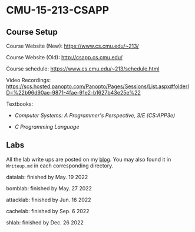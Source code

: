 # CMU-15-213-CSAPP

## Course Setup

Course Website (New): https://www.cs.cmu.edu/~213/

Course Website (Old): http://csapp.cs.cmu.edu/

Course schedule: https://www.cs.cmu.edu/~213/schedule.html

Video Recordings: https://scs.hosted.panopto.com/Panopto/Pages/Sessions/List.aspx#folderID=%22b96d90ae-9871-4fae-91e2-b1627b43e25e%22

Textbooks: 

- *Computer Systems: A Programmer's Perspective, 3/E (CS:APP3e)*

- *C Programming Language*


## Labs

All the lab write ups are posted on my [blog](https://thomasonzhao.cn/tags/CSAPP-Labs/). You may also found it in `Writeup.md` in each corresponding directory. 

datalab: finished by May. 19 2022

bomblab: finished by May. 27 2022

attacklab: finished by Jun. 16 2022

cachelab: finished by Sep. 6 2022

shlab: finished by Dec. 26 2022